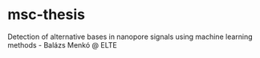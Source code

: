 # msc-thesis
Detection of alternative bases in nanopore signals using machine learning methods - Balázs Menkó @ ELTE
